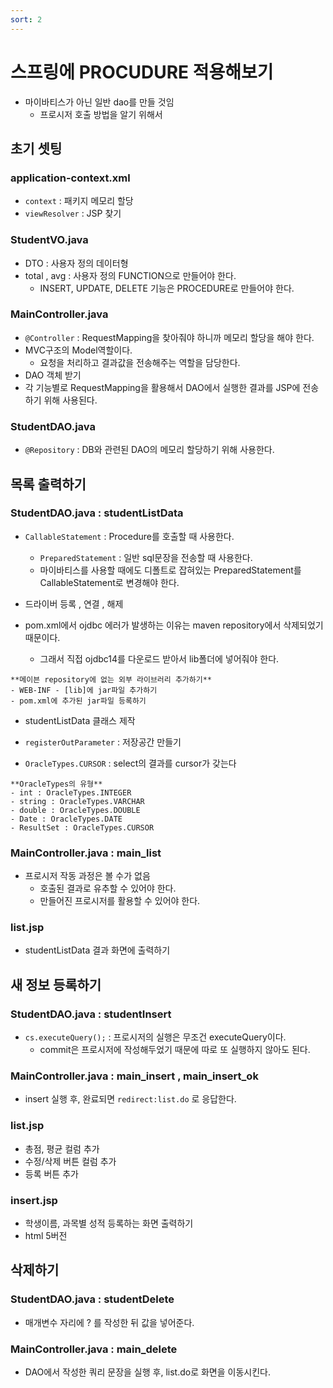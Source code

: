 ```yaml
---
sort: 2
---
```


# 스프링에 PROCUDURE 적용해보기

- 마이바티스가 아닌 일반 dao를 만들 것임
  - 프로시저 호출 방법을 알기 위해서
  
## 초기 셋팅

### application-context.xml

- `context` : 패키지 메모리 할당
- `viewResolver` : JSP 찾기


### StudentVO.java
- DTO : 사용자 정의 데이터형 
- total , avg : 사용자 정의 FUNCTION으로 만들어야 한다.
  - INSERT, UPDATE, DELETE 기능은 PROCEDURE로 만들어야 한다.


### MainController.java

- `@Controller` : RequestMapping을 찾아줘야 하니까 메모리 할당을 해야 한다. 
- MVC구조의 Model역할이다. 
  - 요청을 처리하고 결과값을 전송해주는 역할을 담당한다.
- DAO 객체 받기
- 각 기능별로 RequestMapping을 활용해서 DAO에서 실행한 결과를 JSP에 전송하기 위해 사용된다. 
  
### StudentDAO.java
- `@Repository` : DB와 관련된 DAO의 메모리 할당하기 위해 사용한다.



## 목록 출력하기

### StudentDAO.java : studentListData
- `CallableStatement` : Procedure를 호출할 때 사용한다.
  - `PreparedStatement` : 일반 sql문장을 전송할 때 사용한다.
  - 마이바티스를 사용할 때에도 디폴트로 잡혀있는 PreparedStatement를 CallableStatement로 변경해야 한다.
- 드라이버 등록 , 연결 , 해제



- pom.xml에서 ojdbc 에러가 발생하는 이유는 maven repository에서 삭제되었기 때문이다.
	- 그래서 직접 ojdbc14를 다운로드 받아서 lib폴더에 넣어줘야 한다.

```tip
**메이븐 repository에 없는 외부 라이브러리 추가하기**
- WEB-INF - [lib]에 jar파일 추가하기
- pom.xml에 추가된 jar파일 등록하기
```

- studentListData 클래스 제작 

- `registerOutParameter` : 저장공간 만들기
- `OracleTypes.CURSOR` : select의 결과를 cursor가 갖는다

```note
**OracleTypes의 유형**
- int : OracleTypes.INTEGER
- string : OracleTypes.VARCHAR
- double : OracleTypes.DOUBLE
- Date : OracleTypes.DATE
- ResultSet : OracleTypes.CURSOR
```



### MainController.java : main_list

- 프로시저 작동 과정은 볼 수가 없음
	- 호출된 결과로 유추할 수 있어야 한다.
	- 만들어진 프로시저를 활용할 수 있어야 한다.
	
### list.jsp 

- studentListData 결과 화면에 출력하기

## 새 정보 등록하기 

### StudentDAO.java : studentInsert

- `cs.executeQuery();` : 프로시저의 실행은 무조건 executeQuery이다.
	- commit은 프로시저에 작성해두었기 때문에 따로 또 실행하지 않아도 된다. 
	
	
### MainController.java : main_insert , main_insert_ok

- insert 실행 후, 완료되면 `redirect:list.do` 로 응답한다.

### list.jsp
- 총점, 평균 컬럼 추가
- 수정/삭제 버튼 컬럼 추가
- 등록 버튼 추가


### insert.jsp

- 학생이름, 과목별 성적 등록하는 화면 출력하기
- html 5버전

## 삭제하기

### StudentDAO.java : studentDelete

- 매개변수 자리에 ? 를 작성한 뒤 값을 넣어준다. 


### MainController.java : main_delete

- DAO에서 작성한 쿼리 문장을 실행 후, list.do로 화면을 이동시킨다. 
